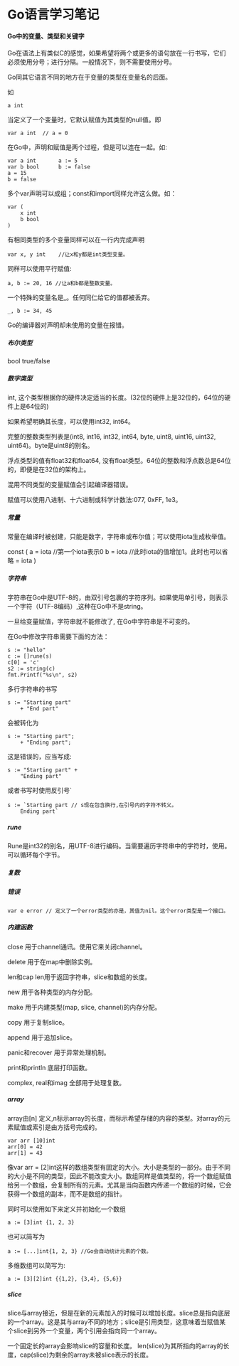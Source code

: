 Go语言学习笔记
==============

#### Go中的变量、类型和关键字

Go在语法上有类似C的感觉，如果希望将两个或更多的语句放在一行书写，它们必须使用分号；进行分隔。一般情况下，则不需要使用分号。

Go同其它语言不同的地方在于变量的类型在变量名的后面。

如

	a int

当定义了一个变量时，它默认赋值为其类型的null值。即

	var a int  // a = 0

在Go中，声明和赋值是两个过程，但是可以连在一起。如:

	var a int	 	a := 5
	var b bool		b := false
	a = 15
	b = false

多个var声明可以成组；const和import同样允许这么做。如：

	var (
		x int
		b bool
	)

有相同类型的多个变量同样可以在一行内完成声明
	
	var x, y int	//让x和y都是int类型变量。

同样可以使用平行赋值:

	a, b := 20, 16 //让a和b都是整数变量。

一个特殊的变量名是_。任何同仁给它的值都被丢弃。

	_, b := 34, 45

Go的编译器对声明却未使用的变量在报错。

##### 布尔类型
bool true/false

##### 数字类型

int, 这个类型根据你的硬件决定适当的长度。(32位的硬件上是32位的，64位的硬件上是64位的)

如果希望明确其长度，可以使用int32, int64。

完整的整数类型列表是(int8, int16, int32, int64, byte, uint8, uint16, uint32, uint64)。byte是uint8的别名。

浮点类型的值有float32和float64, 没有float类型。64位的整数和浮点数总是64位的，即便是在32位的架构上。

混用不同类型的变量赋值会引起编译器错误。

赋值可以使用八进制、十六进制或科学计数法:077, 0xFF, 1e3。

##### 常量

常量在编译时被创建，只能是数字，字符串或布尔值；可以使用iota生成枚举值。

const (
	a = iota //第一个iota表示0
	b = iota //此时iota的值增加1。此时也可以省略 = iota
) 

##### 字符串

字符串在Go中是UTF-8的，由双引号包裹的字符序列。如果使用单引号，则表示一个字符（UTF-8编码）,这种在Go中不是string。

一旦给变量赋值，字符串就不能修改了, 在Go中字符串是不可变的。

在Go中修改字符串需要下面的方法：

	s := "hello"
	c := []rune(s)
	c[0] = 'c'
	s2 := string(c)
	fmt.Printf("%s\n", s2)

多行字符串的书写

	s := "Starting part"
		+ "End part"

会被转化为

	s := "Starting part";
		+ "Ending part"; 

这是错误的，应当写成:

	s := "Starting part" +
	 	"Ending part"

或者书写时使用反引号`

	s := `Starting part // s现在包含换行,在引号内的字符不转义。
		Ending part`

##### rune

Rune是int32的别名，用UTF-8进行编码。当需要遍历字符串中的字符时，使用。可以循环每个字节。

##### 复数

##### 错误

	var e error // 定义了一个error类型的亦是，其值为nil。这个error类型是一个接口。

##### 内建函数

close
	用于channel通讯。使用它来关闭channel。

delete
	用于在map中删除实例。

len和cap
	len用于返回字符串，slice和数组的长度。	

new
	用于各种类型的内存分配。

make
	用于内建类型(map, slice, channel)的内存分配。

copy
	用于复制slice。

append
	用于追加slice。

panic和recover
	用于异常处理机制。

print和println
	底层打印函数。

complex, real和imag
	全部用于处理复数。

##### array

array由[n]<type> 定义,n标示array的长度，而<type>标示希望存储的内容的类型。对array的元素赋值或索引是由方括号完成的。

	var arr [10]int
	arr[0] = 42
	arr[1] = 43

像var arr = [2]int这样的数组类型有固定的大小。大小是类型的一部分。由于不同的大小是不同的类型，因此不能改变大小。数组同样是值类型的，将一个数组赋值给另一个数组，会复制所有的元素。尤其是当向函数内传递一个数组的时候，它会获得一个数组的副本，而不是数组的指针。

同时可以使用如下来定义并初始化一个数组
	
	a := [3]int {1, 2, 3}

也可以简写为
	
	a := [...]int{1, 2, 3} //Go会自动统计元素的个数。

多维数组可以简写为:

	a := [3][2]int {{1,2}, {3,4}, {5,6}}

##### slice

slice与array接近，但是在新的元素加入的时候可以增加长度。slice总是指向底层的一个array。这是其与array不同的地方；slice是引用类型，这意味着当赋值某个slice到另外一个变量，两个引用会指向同一个array。

一个固定长的array会影响slice的容量和长度。 len(slice)为其所指向的array的长度，cap(slice)为剩余的array未被slice表示的长度。















	

